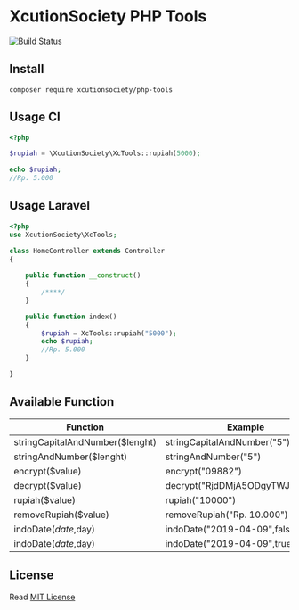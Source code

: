 # XcutionSociety PHP Tools

[![Build Status](https://img.shields.io/badge/packagist-v0.1-blue.svg)](https://packagist.org/packages/xcutionsociety/php-tools)

## Install
```composer
composer require xcutionsociety/php-tools
```

## Usage CI

```php
<?php 

$rupiah = \XcutionSociety\XcTools::rupiah(5000);

echo $rupiah;
//Rp. 5.000
```

## Usage Laravel

```php
<?php 
use XcutionSociety\XcTools;

class HomeController extends Controller
{
   
    public function __construct()
    {
        /****/
    }

    public function index()
    {
        $rupiah = XcTools::rupiah("5000");
        echo $rupiah;
        //Rp. 5.000
    }

}
```
## Available Function

| Function | Example | Result |
| ------ | ------ | ------ |
| stringCapitalAndNumber($lenght) | stringCapitalAndNumber("5") | 6L8P1
| stringAndNumber($lenght) | stringAndNumber("5") | IPDeT
| encrypt($value) | encrypt("09882") | RjdDMjA5ODgyTWJ6RA==
| decrypt($value) | decrypt("RjdDMjA5ODgyTWJ6RA==") | 09882
| rupiah($value) | rupiah("10000") | Rp. 10.000
| removeRupiah($value) | removeRupiah("Rp. 10.000") | 10000
| indoDate($date,$day) | indoDate("2019-04-09",false) | 09 April 2019
| indoDate($date,$day) | indoDate("2019-04-09",true) | Selasa, 09 April 2019


## License
Read [MIT License](LICENSE)

